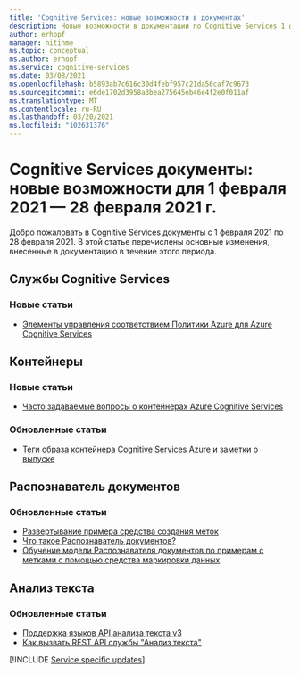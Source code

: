 ```yaml
---
title: 'Cognitive Services: новые возможности в документах'
description: Новые возможности в документации по Cognitive Services 1 февраля 2020-28 февраля 2020.
author: erhopf
manager: nitinme
ms.topic: conceptual
ms.author: erhopf
ms.service: cognitive-services
ms.date: 03/08/2021
ms.openlocfilehash: b5893ab7c616c30d4febf957c21da56caf7c9673
ms.sourcegitcommit: e6de1702d3958a3bea275645eb46e4f2e0f011af
ms.translationtype: MT
ms.contentlocale: ru-RU
ms.lasthandoff: 03/20/2021
ms.locfileid: "102631376"
---
```

# <a name="cognitive-services-docs-whats-new-for-february-1-2021---february-28-2021"></a>Cognitive Services документы: новые возможности для 1 февраля 2021 — 28 февраля 2021 г.

Добро пожаловать в Cognitive Services документы с 1 февраля 2021 по 28 февраля 2021. В этой статье перечислены основные изменения, внесенные в документацию в течение этого периода.

## <a name="cognitive-services"></a>Службы Cognitive Services

### <a name="new-articles"></a>Новые статьи

- [Элементы управления соответствием Политики Azure для Azure Cognitive Services](security-controls-policy.md)

## <a name="containers"></a>Контейнеры

### <a name="new-articles"></a>Новые статьи

- [Часто задаваемые вопросы о контейнерах Azure Cognitive Services](/azure/cognitive-services/containers/container-faq)

### <a name="updated-articles"></a>Обновленные статьи

- [Теги образа контейнера Cognitive Services Azure и заметки о выпуске](/azure/cognitive-services/containers/container-image-tags)

## <a name="form-recognizer"></a>Распознаватель документов

### <a name="updated-articles"></a>Обновленные статьи

- [Развертывание примера средства создания меток](/azure/cognitive-services/form-recognizer/deploy-label-tool)
- [Что такое Распознаватель документов?](/azure/cognitive-services/form-recognizer/overview)
- [Обучение модели Распознавателя документов по примерам с метками с помощью средства маркировки данных](/azure/cognitive-services/form-recognizer/quickstarts/label-tool)

## <a name="text-analytics"></a>Анализ текста

### <a name="updated-articles"></a>Обновленные статьи

- [Поддержка языков API анализа текста v3](/azure/cognitive-services/text-analytics/language-support)
- [Как вызвать REST API службы "Анализ текста"](/azure/cognitive-services/text-analytics/how-tos/text-analytics-how-to-call-api)

[!INCLUDE [Service specific updates](./includes/service-specific-updates.md)]